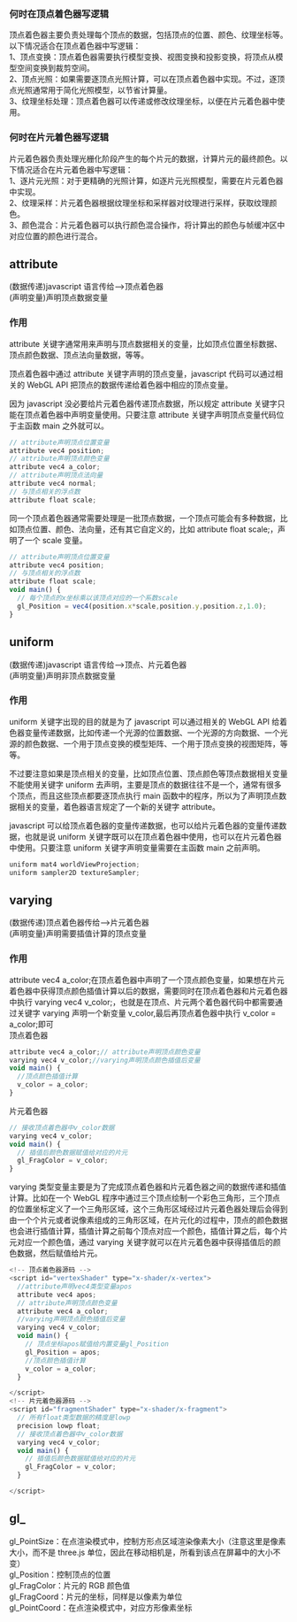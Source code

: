 ### 何时在顶点着色器写逻辑    
顶点着色器主要负责处理每个顶点的数据，包括顶点的位置、颜色、纹理坐标等。以下情况适合在顶点着色器中写逻辑：     
1、顶点变换：顶点着色器需要执行模型变换、视图变换和投影变换，将顶点从模型空间变换到裁剪空间。   
2、顶点光照：如果需要逐顶点光照计算，可以在顶点着色器中实现。不过，逐顶点光照通常用于简化光照模型，以节省计算量。     
3、纹理坐标处理：顶点着色器可以传递或修改纹理坐标，以便在片元着色器中使用。   
 
### 何时在片元着色器写逻辑   
片元着色器负责处理光栅化阶段产生的每个片元的数据，计算片元的最终颜色。以下情况适合在片元着色器中写逻辑：     
1、逐片元光照：对于更精确的光照计算，如逐片元光照模型，需要在片元着色器中实现。  
2、纹理采样：片元着色器根据纹理坐标和采样器对纹理进行采样，获取纹理颜色。   
3、颜色混合：片元着色器可以执行颜色混合操作，将计算出的颜色与帧缓冲区中对应位置的颜色进行混合。   
   
## attribute 

(数据传递)javascript 语言传给——>顶点着色器  
(声明变量)声明顶点数据变量

### 作用

attribute 关键字通常用来声明与顶点数据相关的变量，比如顶点位置坐标数据、顶点颜色数据、顶点法向量数据，等等。

顶点着色器中通过 attribute 关键字声明的顶点变量，javascript 代码可以通过相关的 WebGL API 把顶点的数据传递给着色器中相应的顶点变量。

因为 javascript 没必要给片元着色器传递顶点数据，所以规定 attribute 关键字只能在顶点着色器中声明变量使用。只要注意 attribute 关键字声明顶点变量代码位于主函数 main 之外就可以。

```javascript
// attribute声明顶点位置变量
attribute vec4 position;
// attribute声明顶点颜色变量
attribute vec4 a_color;
// attribute声明顶点法向量
attribute vec4 normal;
// 与顶点相关的浮点数
attribute float scale;
```

同一个顶点着色器通常需要处理是一批顶点数据，一个顶点可能会有多种数据，比如顶点位置、颜色、法向量，还有其它自定义的，比如 attribute float scale;，声明了一个 scale 变量。

```javascript
// attribute声明顶点位置变量
attribute vec4 position;
// 与顶点相关的浮点数
attribute float scale;
void main() {
  // 每个顶点的x坐标乘以该顶点对应的一个系数scale
  gl_Position = vec4(position.x*scale,position.y,position.z,1.0);
}
```

## uniform

(数据传递)javascript 语言传给——>顶点、片元着色器  
(声明变量)声明非顶点数据变量

### 作用

uniform 关键字出现的目的就是为了 javascript 可以通过相关的 WebGL API 给着色器变量传递数据，比如传递一个光源的位置数据、一个光源的方向数据、一个光源的颜色数据、一个用于顶点变换的模型矩阵、一个用于顶点变换的视图矩阵，等等。

不过要注意如果是顶点相关的变量，比如顶点位置、顶点颜色等顶点数据相关变量不能使用关键字 uniform 去声明，主要是顶点的数据往往不是一个，通常有很多个顶点，而且这些顶点都要逐顶点执行 main 函数中的程序，所以为了声明顶点数据相关的变量，着色器语言规定了一个新的关键字 attribute。

javascript 可以给顶点着色器的变量传递数据，也可以给片元着色器的变量传递数据，也就是说 uniform 关键字既可以在顶点着色器中使用，也可以在片元着色器中使用。只要注意 uniform 关键字声明变量需要在主函数 main 之前声明。

```javascript
uniform mat4 worldViewProjection;
uniform sampler2D textureSampler;
```

## varying

(数据传递)顶点着色器传给——>片元着色器  
(声明变量)声明需要插值计算的顶点变量

### 作用

attribute vec4 a_color;在顶点着色器中声明了一个顶点颜色变量，如果想在片元着色器中获得顶点颜色插值计算以后的数据，需要同时在顶点着色器和片元着色器中执行 varying vec4 v_color;，也就是在顶点、片元两个着色器代码中都需要通过关键字 varying 声明一个新变量 v_color,最后再顶点着色器中执行 v_color = a_color;即可  
顶点着色器

```javascript
attribute vec4 a_color;// attribute声明顶点颜色变量
varying vec4 v_color;//varying声明顶点颜色插值后变量
void main() {
  //顶点颜色插值计算
  v_color = a_color;
}
```

片元着色器

```javascript
// 接收顶点着色器中v_color数据
varying vec4 v_color;
void main() {
  // 插值后颜色数据赋值给对应的片元
  gl_FragColor = v_color;
}
```

varying 类型变量主要是为了完成顶点着色器和片元着色器之间的数据传递和插值计算。比如在一个 WebGL 程序中通过三个顶点绘制一个彩色三角形，三个顶点的位置坐标定义了一个三角形区域，这个三角形区域经过片元着色器处理后会得到由一个个片元或者说像素组成的三角形区域，在片元化的过程中，顶点的颜色数据也会进行插值计算，插值计算之前每个顶点对应一个颜色，插值计算之后，每个片元对应一个颜色值，通过 varying 关键字就可以在片元着色器中获得插值后的颜色数据，然后赋值给片元。

```javascript
<!-- 顶点着色器源码 -->
<script id="vertexShader" type="x-shader/x-vertex">
  //attribute声明vec4类型变量apos
  attribute vec4 apos;
  // attribute声明顶点颜色变量
  attribute vec4 a_color;
  //varying声明顶点颜色插值后变量
  varying vec4 v_color;
  void main() {
    // 顶点坐标apos赋值给内置变量gl_Position
    gl_Position = apos;
    //顶点颜色插值计算
    v_color = a_color;
  }

</script>
<!-- 片元着色器源码 -->
<script id="fragmentShader" type="x-shader/x-fragment">
  // 所有float类型数据的精度是lowp
  precision lowp float;
  // 接收顶点着色器中v_color数据
  varying vec4 v_color;
  void main() {
    // 插值后颜色数据赋值给对应的片元
    gl_FragColor = v_color;
  }

</script>
```

## gl\_

gl_PointSize：在点渲染模式中，控制方形点区域渲染像素大小（注意这里是像素大小，而不是 three.js 单位，因此在移动相机是，所看到该点在屏幕中的大小不变）  
gl_Position：控制顶点的位置  
gl_FragColor：片元的 RGB 颜色值  
gl_FragCoord：片元的坐标，同样是以像素为单位  
gl_PointCoord：在点渲染模式中，对应方形像素坐标
